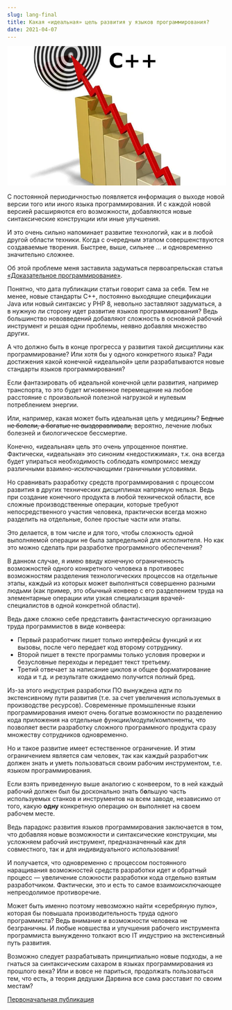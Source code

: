 ```yaml
---
slug: lang-final
title: Какая «идеальная» цель развития у языков программирования?
date: 2021-04-07
---
```


![КДПВ](lang-final.jpeg)

С постоянной периодичностью появляется информация о выходе новой версии того или иного языка программирования. 
И с каждой новой версией расширяются его возможности, добавляются новые синтаксические конструкции или иные улучшения.

И это очень сильно напоминает развитие технологий, как и в любой другой области техники. 
Когда с очередным этапом совершенствуются создаваемые творения. 
Быстрее, выше, сильнее … и одновременно значительно сложнее.

Об этой проблеме меня заставила задуматься первоапрельская статья [«Доказательное программирование»](https://habr.com/ru/post/550270/).

Понятно, что дата публикации статьи говорит сама за себя. 
Тем не менее, новые стандарты С++, постоянно выходящие спецификации Java или новый синтаксис у PHP 8, 
невольно заставляют задуматься, а в нужную ли сторону идет развитие языков программирования? 
Ведь большинство нововведений добавляют сложность в основной рабочий инструмент и решая одни проблемы, неявно добавляя множество других.

А что должно быть в конце прогресса у развития такой дисциплины как программирование? 
Или хотя бы у одного конкретного языка? Ради достижения какой конечной «идеальной» цели разрабатываются новые стандарты языков программирования?


Если фантазировать об идеальной конечной цели развития, например транспорта, 
то это будет мгновенное перемещение на любое расстояние с произвольной полезной нагрузкой и нулевым потреблением энергии.

Или, например, какая может быть идеальная цель у медицины? ~~Бедные не болели, а богатые не выздоравливали,~~ вероятно, лечение любых болезней и биологическое бессмертие.

Конечно, «идеальная» цель это очень упрощенное понятие. Фактически, «идеальная» это синоним «недостижимая», 
т.к. она всегда будет упираться необходимость соблюдать компромисс между различными взаимно-исключающими граничными условиями.

Но сравнивать разработку средств программирования с процессом развития в других технических дисциплинах напрямую нельзя. 
Ведь при создание конечного продукта в любой технической области, все сложные производственные операции, 
которые требуют непосредственного участия человека, практически всегда можно разделить на отдельные, более простые части или этапы.  

Это делается, в том числе и для того, чтобы сложность одной выполняемой операции не была запредельной для исполнителя. 
Но как это можно сделать при разработке программного обеспечения?

В данном случае, я имею ввиду конечную ограниченность возможностей одного конкретного человека в противовес возможностям разделения технологических процессов на отдельные этапы, 
каждый из которых может выполняться совершенно разными людьми (как пример, это обычный конвеер с его разделением труда на элементарные операции 
или узкая специализация врачей-специалистов в одной конкретной области).

Ведь даже сложно себе представить фантастическую организацию труда программистов в виде конвеера: 
- Первый разработчик пишет только интерфейсы функций и их вызовы, после чего передает код второму сотруднику. 
- Второй пишет в тексте программы только условия проверки и безусловные переходы и передает текст третьему. 
- Третий отвечает за написание циклов и общее форматирование кода и т.д. 
и результате ожидаемо получится полный бред.

Из-за этого индустрия разработки ПО вынуждена идти по экстенсивному пути развития (т.е. за счет увеличения используемых в производстве ресурсов). 
Современные промышленные языки программирования имеют очень богатые возможности по разделению кода приложения на отдельные функции/модули/компоненты, 
что позволяет вести разработку сложного программного продукта сразу множеству сотрудников одновременно.

Но и такое развитие имеет естественное ограничение. И этим ограничением является сам человек, 
так как каждый разработчик должен знать и уметь пользоваться своим рабочим инструментом, т.е. языком программирования.

Если взять приведенную выше аналогию с конвеером, то в ней каждый рабочий должен был бы досконально знать б**о**льшую часть используемых станков 
и инструментов на всем заводе, независимо от того, какую **одну** конкретную операцию он выполняет на своем рабочем месте.

Ведь парадокс развития языков программирования заключается в том, что добавляя новые возможности и синтаксические конструкции, 
мы усложняем рабочий инструмент, предназначенный как для совместного, так и для индивидуального использования! 

И получается, что одновременно с процессом постоянного наращивания возможностей средств разработки идет 
и обратный процесс — увеличение сложности разработки кода отдельно взятым разработчиком. 
Фактически, это и есть то самое взаимоисключающее непреодолимое противоречие.

Может быть именно поэтому невозможно найти «серебряную пулю», которая бы повышала производительность труда одного программиста? 
Ведь внимание и возможности человека не безграничны. 
И любые новшества и улучшения рабочего инструмента программиста вынужденно толкают всю IT индустрию на экстенсивный путь развития.

Возможно следует разрабатывать принципиально новые подходы, а не гнаться за синтаксическим сахаром в языках программирования из прошлого века? 
Или и вовсе не париться, продолжать пользоваться тем, что есть, а теория дедушки Дарвина все сама расставит по своим местам?

[Первоначальная публикация](https://habr.com/ru/companies/timeweb/articles/551224/)

